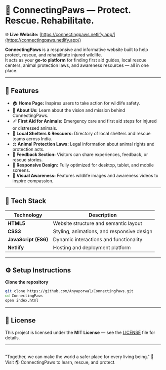 # 🐾 ConnectingPaws — Protect. Rescue. Rehabilitate.

🌐 **Live Website:** [https://connectingpaws.netlify.app/](https://connectingpaws.netlify.app/)

**ConnectingPaws** is a responsive and informative website built to help protect, rescue, and rehabilitate injured wildlife.  
It acts as your **go-to platform** for finding first aid guides, local rescue centers, animal protection laws, and awareness resources — all in one place.

---

## 🌿 Features

- 🏠 **Home Page:** Inspires users to take action for wildlife safety.  
- 🐾 **About Us:** Learn about the vision and mission behind ConnectingPaws.  
- 🩹 **First Aid for Animals:** Emergency care and first aid steps for injured or distressed animals.  
- 🏡 **Local Shelters & Rescuers:** Directory of local shelters and rescue teams across India.  
- ⚖️ **Animal Protection Laws:** Legal information about animal rights and protection acts.  
- 💬 **Feedback Section:** Visitors can share experiences, feedback, or rescue stories.  
- 📱 **Responsive Design:** Fully optimized for desktop, tablet, and mobile screens.  
- 🎥 **Visual Awareness:** Features wildlife images and awareness videos to inspire compassion.

---

## 🧩 Tech Stack

| Technology | Description |
|-------------|-------------|
| **HTML5** | Website structure and semantic layout |
| **CSS3** | Styling, animations, and responsive design |
| **JavaScript (ES6)** | Dynamic interactions and functionality |
| **Netlify** | Hosting and deployment platform |

---

## ⚙️ Setup Instructions
 
 **Clone the repository**
   ```bash
   git clone https://github.com/Anyaporwal/ConnectingPaws.git
   cd ConnectingPaws
   open index.html
   ```
---

## 📜 License
This project is licensed under the **MIT License** — see the [LICENSE](./LICENSE) file for details.

---
##
"Together, we can make the world a safer place for every living being."
🐾 Visit 🌎 ConnectingPaws to learn, rescue, and protect.
